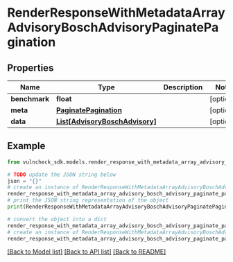 # RenderResponseWithMetadataArrayAdvisoryBoschAdvisoryPaginatePagination


## Properties

Name | Type | Description | Notes
------------ | ------------- | ------------- | -------------
**benchmark** | **float** |  | [optional] 
**meta** | [**PaginatePagination**](PaginatePagination.md) |  | [optional] 
**data** | [**List[AdvisoryBoschAdvisory]**](AdvisoryBoschAdvisory.md) |  | [optional] 

## Example

```python
from vulncheck_sdk.models.render_response_with_metadata_array_advisory_bosch_advisory_paginate_pagination import RenderResponseWithMetadataArrayAdvisoryBoschAdvisoryPaginatePagination

# TODO update the JSON string below
json = "{}"
# create an instance of RenderResponseWithMetadataArrayAdvisoryBoschAdvisoryPaginatePagination from a JSON string
render_response_with_metadata_array_advisory_bosch_advisory_paginate_pagination_instance = RenderResponseWithMetadataArrayAdvisoryBoschAdvisoryPaginatePagination.from_json(json)
# print the JSON string representation of the object
print(RenderResponseWithMetadataArrayAdvisoryBoschAdvisoryPaginatePagination.to_json())

# convert the object into a dict
render_response_with_metadata_array_advisory_bosch_advisory_paginate_pagination_dict = render_response_with_metadata_array_advisory_bosch_advisory_paginate_pagination_instance.to_dict()
# create an instance of RenderResponseWithMetadataArrayAdvisoryBoschAdvisoryPaginatePagination from a dict
render_response_with_metadata_array_advisory_bosch_advisory_paginate_pagination_from_dict = RenderResponseWithMetadataArrayAdvisoryBoschAdvisoryPaginatePagination.from_dict(render_response_with_metadata_array_advisory_bosch_advisory_paginate_pagination_dict)
```
[[Back to Model list]](../README.md#documentation-for-models) [[Back to API list]](../README.md#documentation-for-api-endpoints) [[Back to README]](../README.md)


